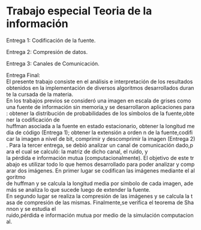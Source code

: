 # Trabajo especial Teoria de la información


Entrega 1: Codificación de la fuente. 

Entrega 2: Compresión de datos. 

Entrega 3: Canales de Comunicación. 

Entrega Final:
El presente trabajo consiste en el análisis e interpretación de los resultados obtenidos en la implementación de diversos algoritmos desarrollados durante la cursada de la materia. 
En los trabajos previos se consideró una imagen en escala de grises como 
una fuente de información sin memoria,y se desarrollaron aplicaciones para: obtener la distribución de probabilidades de los símbolos de la fuente,obtener la codificación de 
huffman asociada a la fuente en estado estacionario, obtener la longitud media de código (Entrega 1); obtener la extensión a orden n de la fuente,codificar la imagen a nivel de bit, comprimir y descomprimir la imagen (Entrega 2). Para la tercer entrega, se debió analizar un canal de comunicación dado,para el cual se calculó: la matriz de dicho canal, el ruido, y 
la pérdida e información mutua (computacionalmente). El objetivo de este trabajo es utilizar todo lo que hemos desarrollado para poder analizar y comparar dos imágenes. En primer lugar se codifican las imágenes mediante el algoritmo 
de huffman y se calcula la longitud media por símbolo de cada imagen, además se analiza lo que sucede luego de extender la fuente. 
En segundo lugar se realiza la compresión de las imágenes y se calcula la tasa de compresión de las mismas. Finalmente,se verifica el teorema de Shannon y se estudia el 
ruido,pérdida e información mutua por medio de la simulación computacional. 

 
